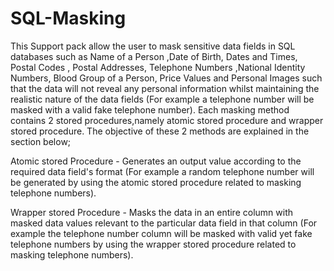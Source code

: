 # SQL-Masking

This Support pack allow the user to mask sensitive data fields in SQL databases such as Name of a Person ,Date of Birth, Dates and Times, Postal Codes , Postal Addresses, Telephone Numbers ,National Identity Numbers, Blood Group of a Person, Price Values and Personal Images such that the data will not reveal any personal information whilst maintaining the realistic nature of the data fields (For example a telephone number will be masked with a valid fake telephone number). Each masking method contains 2 stored procedures,namely atomic stored procedure and wrapper stored procedure. The objective of these 2 methods are explained in the section below; 

Atomic stored Procedure     - Generates an output value according to the required data field's format (For example a random telephone number will be generated by using the atomic stored procedure related to  masking telephone numbers).

Wrapper stored Procedure  - Masks the data in an entire column with masked data values relevant to the particular data field in that column (For example the telephone number column will be masked with valid yet fake telephone numbers by using the wrapper stored procedure related to masking telephone numbers).
